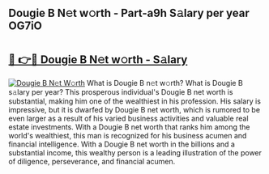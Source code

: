 ## Dougie B N𝚎t w𝚘rth - Part-a9h S𝚊lary per year OG7iO

# <h2><a href="http://gc3xini.nevu.top/?p=Dougie+B">🔗 👉🔴 Dougie B N𝚎t w𝚘rth - S𝚊lary</a></h2>

[![Dougie B N𝚎t W𝚘rth](https://i.imgur.com/Oavwk0R.jpeg)](http://gc3xini.nevu.top/?p=Dougie+B)
What is Dougie B n𝚎t w𝚘rth? What is Dougie B s𝚊lary per year?
This prosperous individual's Dougie B net worth is substantial, making him one of the wealthiest in his profession. His salary is impressive, but it is dwarfed by Dougie B net worth, which is rumored to be even larger as a result of his varied business activities and valuable real estate investments. With a Dougie B net worth that ranks him among the world's wealthiest, this man is recognized for his business acumen and financial intelligence. With a Dougie B net worth in the billions and a substantial income, this wealthy person is a leading illustration of the power of diligence, perseverance, and financial acumen.
